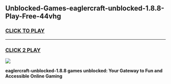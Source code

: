 
## Unblocked-Games-eaglercraft-unblocked-1.8.8-Play-Free-44vhg
<h3>
<a href="https://premium76.site?title=eaglercraft-unblocked-1.8.8&ref=18A1">CLICK TO PLAY</a></h3>
<hr>

<h3>
<a href="https://premium76.site?title=eaglercraft-unblocked-1.8.8&ref=18A1">CLICK 2 PLAY</a>
  
</h3>

<a href="https://premium76.site?title=eaglercraft-unblocked-1.8.8&ref=18A1"><img src="https://clearcache.store/games.png"></a>


**eaglercraft-unblocked-1.8.8 games unblocked: Your Gateway to Fun and Accessible Online Gaming**
